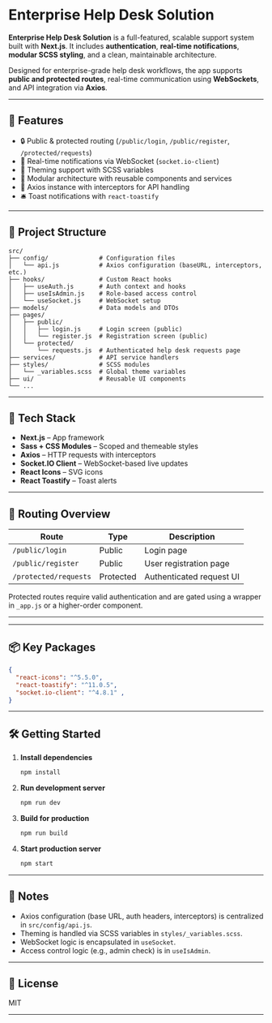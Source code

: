 
# Enterprise Help Desk Solution

**Enterprise Help Desk Solution** is a full-featured, scalable support system built with **Next.js**. It includes **authentication**, **real-time notifications**, **modular SCSS styling**, and a clean, maintainable architecture. 

Designed for enterprise-grade help desk workflows, the app supports **public and protected routes**, real-time communication using **WebSockets**, and API integration via **Axios**.

---

## 🚀 Features

- 🔒 Public & protected routing (`/public/login`, `/public/register`, `/protected/requests`)
- 📡 Real-time notifications via WebSocket (`socket.io-client`)
- 🎨 Theming support with SCSS variables
- 🧩 Modular architecture with reusable components and services
- 🔌 Axios instance with interceptors for API handling
- 🛎 Toast notifications with `react-toastify`

---

## 📁 Project Structure

```
src/
├── config/              # Configuration files
│   └── api.js           # Axios configuration (baseURL, interceptors, etc.)
├── hooks/               # Custom React hooks
│   ├── useAuth.js       # Auth context and hooks
│   ├── useIsAdmin.js    # Role-based access control
│   └── useSocket.js     # WebSocket setup
├── models/              # Data models and DTOs
├── pages/
│   ├── public/
│   │   ├── login.js     # Login screen (public)
│   │   └── register.js  # Registration screen (public)
│   └── protected/
│       └── requests.js  # Authenticated help desk requests page
├── services/            # API service handlers
├── styles/              # SCSS modules
│   └── _variables.scss  # Global theme variables
├── ui/                  # Reusable UI components
└── ...
```

---

## 🧪 Tech Stack

- **Next.js** – App framework
- **Sass + CSS Modules** – Scoped and themeable styles
- **Axios** – HTTP requests with interceptors
- **Socket.IO Client** – WebSocket-based live updates
- **React Icons** – SVG icons
- **React Toastify** – Toast alerts

---

## 🔐 Routing Overview

| Route                  | Type      | Description               |
|------------------------|-----------|---------------------------|
| `/public/login`        | Public    | Login page                |
| `/public/register`     | Public    | User registration page    |
| `/protected/requests`  | Protected | Authenticated request UI  |

Protected routes require valid authentication and are gated using a wrapper in `_app.js` or a higher-order component.

---



---

## 📦 Key Packages

```json
{
  "react-icons": "^5.5.0",
  "react-toastify": "^11.0.5",
  "socket.io-client": "^4.8.1" , 
}
```

---

## 🛠 Getting Started

1. **Install dependencies**
   ```bash
   npm install
   ```

2. **Run development server**
   ```bash
   npm run dev
   ```

3. **Build for production**
   ```bash
   npm run build
   ```

4. **Start production server**
   ```bash
   npm start
   ```

---

## 📘 Notes

- Axios configuration (base URL, auth headers, interceptors) is centralized in `src/config/api.js`.
- Theming is handled via SCSS variables in `styles/_variables.scss`.
- WebSocket logic is encapsulated in `useSocket`.
- Access control logic (e.g., admin check) is in `useIsAdmin`.

---

## 📄 License

MIT

---
